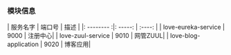 ### 模块信息

|  服务名字   | 端口号    |  描述  |
|: --------  :|: -----:   | :----: |
| love-eureka-service | 9000 | 注册中心|
| love-zuul-service | 9010 | 网管ZUUL|
| love-blog-application | 9020 | 博客应用|